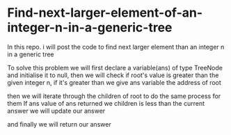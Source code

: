 # Find-next-larger-element-of-an-integer-n-in-a-generic-tree
In this repo. i will post the code to find next larger element than an integer n in a generic tree

To solve this problem we will first declare a variable(ans) of type TreeNode and initialise it to null,
then we will check if root's value is greater than the given integer n,
if it's greater than we give ans variable the address of root

then we will iterate through the children of root to do the same process for them
If ans value of ans returned we children is less than the current answer we will update our answer

and finally we will return our answer
